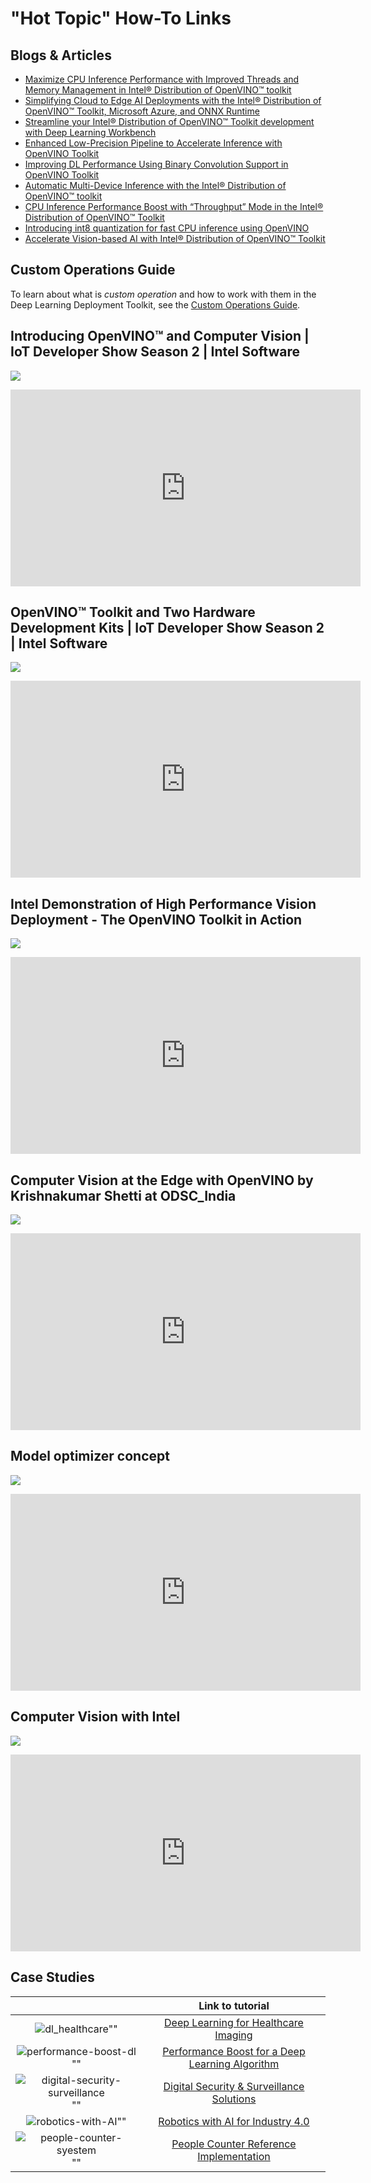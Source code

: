 # "Hot Topic" How-To Links

## Blogs & Articles

* [Maximize CPU Inference Performance with Improved Threads and Memory Management in Intel® Distribution of OpenVINO™ toolkit](https://www.edge-ai-vision.com/2020/03/maximize-cpu-inference-performance-with-improved-threads-and-memory-management-in-intel-distribution-of-openvino-toolkit/)
* [Simplifying Cloud to Edge AI Deployments with the Intel® Distribution of OpenVINO™ Toolkit, Microsoft Azure, and ONNX Runtime](https://www.intel.ai/microsoft-azure-openvino-toolkit/#gs.11oa13)
* [Streamline your Intel® Distribution of OpenVINO™ Toolkit development with Deep Learning Workbench](https://www.intel.ai/openvino-dlworkbench/#gs.wwj3bq)
* [Enhanced Low-Precision Pipeline to Accelerate Inference with OpenVINO Toolkit](https://www.intel.ai/open-vino-low-precision-pipeline/)
* [Improving DL Performance Using Binary Convolution Support in OpenVINO Toolkit](https://www.intel.ai/binary-convolution-openvino)
* [Automatic Multi-Device Inference with the Intel® Distribution of OpenVINO™ toolkit](https://www.intel.ai/automatic-multi-device-inference-with-intel-distribution-of-openvino-toolkit/)
* [CPU Inference Performance Boost with “Throughput” Mode in the Intel® Distribution of OpenVINO™ Toolkit](https://www.intel.ai/cpu-inference-performance-boost-openvino/)
* [Introducing int8 quantization for fast CPU inference using OpenVINO](https://www.intel.ai/introducing-int8-quantization-for-fast-cpu-inference-using-openvino/)
* [Accelerate Vision-based AI with Intel® Distribution of OpenVINO™ Toolkit](https://www.intel.ai/accelerate-vision-based-ai-with-intel-distribution-of-openvino-toolkit/)

## Custom Operations Guide
To learn about what is *custom operation* and how to work with them in the Deep Learning Deployment Toolkit, see the [Custom Operations Guide](../HOWTO/Custom_Layers_Guide.md).
 
## Introducing OpenVINO™ and Computer Vision | IoT Developer Show Season 2 | Intel Software

[![](https://img.youtube.com/vi/M6Nyh2JDLQs/0.jpg)](https://www.youtube.com/watch?v=M6Nyh2JDLQs)
<iframe width="560" height="315" src="https://www.youtube.com/embed/M6Nyh2JDLQs" frameborder="0" allow="accelerometer; autoplay; encrypted-media; gyroscope; picture-in-picture" allowfullscreen></iframe>


## OpenVINO™ Toolkit and Two Hardware Development Kits | IoT Developer Show Season 2 | Intel Software

[![](https://img.youtube.com/vi/GtJPBYjuyVU/0.jpg)](https://www.youtube.com/watch?v=GtJPBYjuyVU)
<iframe width="560" height="315" src="https://www.youtube.com/embed/GtJPBYjuyVU" frameborder="0" allow="accelerometer; autoplay; encrypted-media; gyroscope; picture-in-picture" allowfullscreen></iframe>


## Intel Demonstration of High Performance Vision Deployment - The OpenVINO Toolkit in Action

[![](https://img.youtube.com/vi/1_iI_4Zgufw/0.jpg)](https://www.youtube.com/watch?v=1_iI_4Zgufw)
<iframe width="560" height="315" src="https://www.youtube.com/embed/1_iI_4Zgufw" frameborder="0" allow="accelerometer; autoplay; encrypted-media; gyroscope; picture-in-picture" allowfullscreen></iframe>


## Computer Vision at the Edge with OpenVINO by Krishnakumar Shetti at ODSC_India

[![](https://img.youtube.com/vi/RfRCrq35LXg/0.jpg)](https://www.youtube.com/watch?v=RfRCrq35LXg)
<iframe width="560" height="315" src="https://www.youtube.com/embed/RfRCrq35LXg" frameborder="0" allow="accelerometer; autoplay; encrypted-media; gyroscope; picture-in-picture" allowfullscreen></iframe>


## Model optimizer concept

[![](https://img.youtube.com/vi/Kl1ptVb7aI8/0.jpg)](https://www.youtube.com/watch?v=Kl1ptVb7aI8)
<iframe width="560" height="315" src="https://www.youtube.com/embed/Kl1ptVb7aI8" frameborder="0" allow="accelerometer; autoplay; encrypted-media; gyroscope; picture-in-picture" allowfullscreen></iframe>

## Computer Vision with Intel

[![](https://img.youtube.com/vi/FZZD4FCvO9c/0.jpg)](https://www.youtube.com/watch?v=FZZD4FCvO9c)
<iframe width="560" height="315" src="https://www.youtube.com/embed/FZZD4FCvO9c" frameborder="0" allow="accelerometer; autoplay; encrypted-media; gyroscope; picture-in-picture" allowfullscreen></iframe>


## Case Studies

|| Link to tutorial |
|:---:|:---:|
|![dl_healthcare]"" | [Deep Learning for Healthcare Imaging](https://ai.intel.com/wp-content/uploads/sites/53/2018/03/IntelSWDevTools_OptimizeDLforHealthcare.pdf) |
|![performance-boost-dl]"" | [Performance Boost for a Deep Learning Algorithm](https://software.intel.com/en-us/download/geovision-case-study) |
|![digital-security-surveillance]"" | [Digital Security & Surveillance Solutions](https://software.intel.com/en-us/download/agent-vi-case-study) |
|![robotics-with-AI]"" | [Robotics with AI for Industry 4.0](https://software.intel.com/en-us/download/intel-vision-accelerator-design-products-intel-nexcom-solution-brief) |
|![people-counter-syestem]"" | [People Counter Reference Implementation](https://software.intel.com/en-us/articles/iot-reference-implementation-people-counter) |

[dl_healthcare]: ../img/DL-for-Healthcare-Imaging.jpg
[performance-boost-dl]: ../img/performance-boost-DL-algorithm.jpg
[digital-security-surveillance]: ../img/digital-security-surveillance.jpg
[robotics-with-AI]: ../img/robotics-with-AI.jpg
[people-counter-syestem]: ../img/people-counter-syestem.jpg

